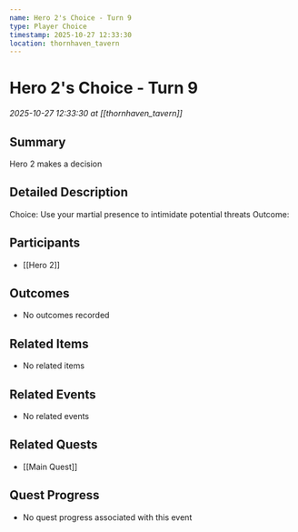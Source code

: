 ```yaml
---
name: Hero 2's Choice - Turn 9
type: Player Choice
timestamp: 2025-10-27 12:33:30
location: thornhaven_tavern
---
```


# Hero 2's Choice - Turn 9

*2025-10-27 12:33:30 at [[thornhaven_tavern]]*

## Summary
Hero 2 makes a decision

## Detailed Description
Choice: Use your martial presence to intimidate potential threats
Outcome: 

## Participants
- [[Hero 2]]

## Outcomes
- No outcomes recorded

## Related Items
- No related items

## Related Events
- No related events

## Related Quests
- [[Main Quest]]

## Quest Progress
- No quest progress associated with this event
